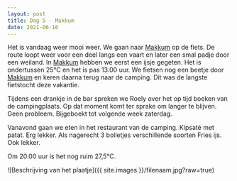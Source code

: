 ```yaml
---
layout: post
title: Dag 5 - Makkum
date: 2021-06-16
---
```

Het is vandaag weer mooi weer. We gaan naar [Makkum](https://nl.wikipedia.org/wiki/Makkum_(dorp)) op de fiets. De route loopt weer voor een deel langs een vaart en later een smal padje door een weiland. In [Makkum](https://nl.wikipedia.org/wiki/Makkum_(dorp)) hebben we eerst een ijsje gegeten. Het is ondertussen 25°C en het is pas 13.00 uur. We fietsen nog een beetje door [Makkum](https://nl.wikipedia.org/wiki/Makkum_(dorp)) en keren daarna terug naar de camping. Dit was de langste fietstocht deze vakantie.  

Tijdens een drankje in de bar spreken we Roely over het op tijd boeken van de campingplaats. Op dat moment komt ter sprake om langer te blijven. Geen probleem. Bijgeboekt tot volgende week zaterdag.  

Vanavond gaan we eten in het restaurant van de camping. Kipsaté met patat. Erg lekker. Als nagerecht 3 bolletjes verschillende soorten Fries ijs. Ook lekker.  

Om 20.00 uur is het nog ruim 27,5°C.

![Beschrijving van het plaatje]({{ site.images }}/filenaam.jpg?raw=true)

